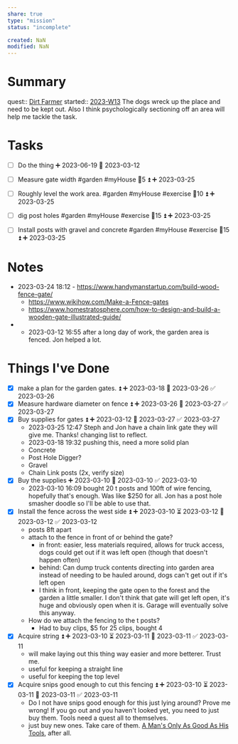 ```yaml
---
share: true
type: "mission"
status: "incomplete"

created: NaN 
modified: NaN
---
```

 
# Summary
quest:: [Dirt Farmer](./Dirt%20Farmer.md)
started:: [2023-W13](./2023-W13.md)
The dogs wreck up the place and need to be kept out.  Also I think psychologically sectioning off an area will help me tackle the task.

# Tasks
- [ ] Do the thing ➕ 2023-06-19 🛫 2023-03-12
- [ ] Measure gate width #garden #myHouse   🥄5 ⏫ ➕ 2023-03-25
- [ ] Roughly level the work area. #garden #myHouse #exercise 🥄10 ⏫ ➕ 2023-03-25 
- [ ] dig post holes #garden #myHouse #exercise  🥄15 ⏫ ➕ 2023-03-25 
- [ ] Install posts with gravel and concrete #garden #myHouse #exercise  🥄15 ⏫ ➕ 2023-03-25 



# Notes
- 2023-03-24 18:12 - https://www.handymanstartup.com/build-wood-fence-gate/
	- https://www.wikihow.com/Make-a-Fence-gates
	- https://www.homestratosphere.com/how-to-design-and-build-a-wooden-gate-illustrated-guide/
- - 2023-03-12 16:55 after a long day of work, the garden area is fenced.  Jon helped a lot.
# Things I've Done
- [x] make a plan for the garden gates. ⏫ ➕ 2023-03-18 📅 2023-03-26 ✅ 2023-03-26
- [x] Measure hardware diameter on fence ⏫ ➕ 2023-03-26 📅 2023-03-27 ✅ 2023-03-27
- [x] Buy supplies for gates ⏫ ➕ 2023-03-12 📅 2023-03-27 ✅ 2023-03-27
	- 2023-03-25 12:47 Steph and Jon have a chain link gate they will give me.  Thanks!  changing list to reflect.
	- 2023-03-18 19:32 pushing this, need a more solid plan
	- Concrete
	- Post Hole Digger?
	- Gravel
	- Chain Link posts (2x, verify size)
- [x] Buy the supplies ➕ 2023-03-10 📅 2023-03-10 ✅ 2023-03-10
	- 2023-03-10 16:09 bought 20 t posts and 100ft of wire fencing, hopefully that's enough.  Was like $250 for all.  Jon has a post hole smasher doodle so I'll be able to use that.
- [x] Install the fence across the west side ⏫ ➕ 2023-03-10 ⏳ 2023-03-12 📅 2023-03-12 ✅ 2023-03-12
	- posts 8ft apart
	- attach to the fence in front of or behind the gate?
		- in front: easier, less materials required, allows for truck access, dogs could get out if it was left open (though that doesn't happen often)
		- behind: Can dump truck contents directing into garden area instead of needing to be hauled around, dogs can't get out if it's left open
		- I think in front, keeping the gate open to the forest and the garden a little smaller.  I don't think that gate will get left open, it's huge and obviously open when it is.  Garage will eventually solve this anyway.
	- How do we attach the fencing to the t posts?
		- Had to buy clips, $5 for 25 clips, bought 4
- [x] Acquire string ⏫ ➕ 2023-03-10 ⏳ 2023-03-11 📅 2023-03-11 ✅ 2023-03-11
	- will make laying out this thing way easier and more betterer.  Trust me. 
	- useful for keeping a straight line
	- useful for keeping the top level
- [x] Acquire snips good enough to cut this fencing ⏫ ➕ 2023-03-10 ⏳ 2023-03-11 📅 2023-03-11 ✅ 2023-03-11
	- Do I not have snips good enough for this just lying around?  Prove me wrong!  If you go out and you haven't looked yet, you need to just buy them.  Tools need a quest all to themselves.
	- just buy new ones.  Take care of them. [A Man's Only As Good As His Tools](./A%20Man's%20Only%20As%20Good%20As%20His%20Tools.md), after all.
